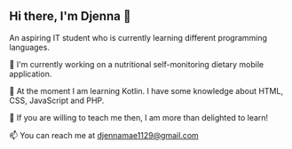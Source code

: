 ## Hi there, I'm Djenna 👋

An aspiring IT student who is currently learning different programming languages. 
<!--
**dijena/dijena** is a ✨ _special_ ✨ repository because its `README.md` (this file) appears on your GitHub profile.

Here are some ideas to get you started:

- 🔭 I'm currently working on a nutritional self-monitoring dietary mobile application.
- 🌱 At the moment I am learning Kotlin.
- 🤔 I'm looking forward to anything you're willing to teach me!
- 📫 You can reach me at djennamae1129@gmail.com
-->
🔭 I'm currently working on a nutritional self-monitoring dietary mobile application.

🌱 At the moment I am learning Kotlin. I have some knowledge about HTML, CSS, JavaScript and PHP.

🤔 If you are willing to teach me then, I am more than delighted to learn!

📫 You can reach me at djennamae1129@gmail.com
